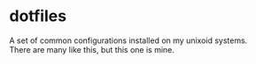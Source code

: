 # dotfiles

A set of common configurations installed on my unixoid systems.  
There are many like this, but this one is mine.
